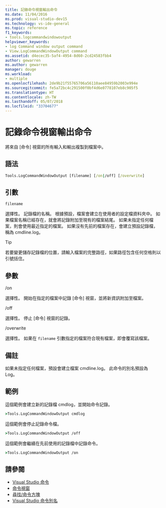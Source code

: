 ```yaml
---
title: 記錄命令視窗輸出命令
ms.date: 11/04/2016
ms.prod: visual-studio-dev15
ms.technology: vs-ide-general
ms.topic: reference
f1_keywords:
- tools.logcommandwindowoutput
helpviewer_keywords:
- log Command window output command
- View.LogCommandWindowOutput command
ms.assetid: d4ecec35-5af4-4954-8d60-2cd24583fbb4
author: gewarren
ms.author: gewarren
manager: douge
ms.workload:
- multiple
ms.openlocfilehash: 2de9b21f55765706a56110aee84959b2003e994e
ms.sourcegitcommit: fe5a72bc4c291500f0bf4d6e0778107eb8c905f5
ms.translationtype: HT
ms.contentlocale: zh-TW
ms.lasthandoff: 05/07/2018
ms.locfileid: "33704677"
---
```

# <a name="log-command-window-output-command"></a>記錄命令視窗輸出命令
將來自 [命令] 視窗的所有輸入和輸出複製到檔案中。

## <a name="syntax"></a>語法

```cmd
Tools.LogCommandWindowOutput [filename] [/on|/off] [/overwrite]
```

## <a name="arguments"></a>引數
 `filename`

 選擇性。 記錄檔的名稱。 根據預設，檔案會建立在使用者的設定檔資料夾中。 如果檔案名稱已經存在，就會將記錄附加至現有的檔案結尾。 如果未指定任何檔案，則會使用最近指定的檔案。 如果沒有先前的檔案存在，會建立預設記錄檔，稱為 cmdline.log。

> [!TIP]
> 若要變更儲存記錄檔的位置，請輸入檔案的完整路徑，如果路徑包含任何空格則以引號括住。


## <a name="switches"></a>參數
 /on

 選擇性。 開始在指定的檔案中記錄 [命令] 視窗，並將新資訊附加至檔案。

 /off

 選擇性。 停止 [命令] 視窗的記錄。

 /overwrite

 選擇性。 如果在 `filename` 引數指定的檔案符合現有檔案，即會覆寫該檔案。

## <a name="remarks"></a>備註
 如果未指定任何檔案，預設會建立檔案 cmdline.log。 此命令的別名預設為 Log。

## <a name="examples"></a>範例
 這個範例會建立新的記錄檔 cmdlog，並開始命令記錄。

```cmd
>Tools.LogCommandWindowOutput cmdlog
```

 這個範例會停止記錄命令檔。

```cmd
>Tools.LogCommandWindowOutput /off
```

 這個範例會繼續在先前使用的記錄檔中記錄命令。

```cmd
>Tools.LogCommandWindowOutput /on
```

## <a name="see-also"></a>請參閱

- [Visual Studio 命令](../../ide/reference/visual-studio-commands.md)
- [命令視窗](../../ide/reference/command-window.md)
- [尋找/命令方塊](../../ide/find-command-box.md)
- [Visual Studio 命令別名](../../ide/reference/visual-studio-command-aliases.md)